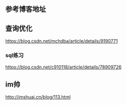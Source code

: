 ## 参考博客地址

## 查询优化
https://blog.csdn.net/mchdba/article/details/9190771


### sql练习
https://blog.csdn.net/c910118/article/details/78909726 

## im帅
http://imshuai.cn/blog/113.html